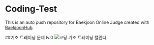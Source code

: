 # Coding-Test
This is an auto push repository for Baekjoon Online Judge created with [BaekjoonHub](https://github.com/BaekjoonHub/BaekjoonHub).

##기초 트레이닝 문제 lv.0
![코딩 기초 트레이닝 캘린더](https://github.com/Yim-HaEun/Coding-Test/assets/49932613/d620367d-f40a-46ab-9949-6d030b5ede3b)
